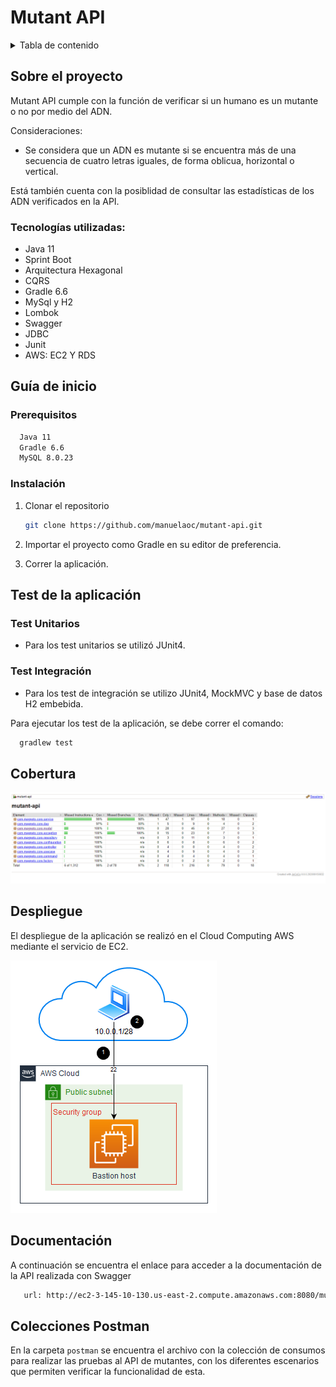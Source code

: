 # Mutant API

<!-- TABLE OF CONTENTS -->
<details>
  <summary>Tabla de contenido</summary>
  <ol>
    <li>
      <a href="#Sobre-el-proyecto">Sobre el proyecto</a>
      <ul>
        <li><a href="#tecnologias-utilizadas">Tecnologías utilizadas</a></li>
      </ul>
    </li>
    <li>
      <a href="#guia-de-inicio">Guía de inicio</a>
      <ul>
        <li><a href="#prerequisitos">Prerequisitos</a></li>
        <li><a href="#instalacion">Instalación</a></li>
      </ul>
    </li>
    <li>
        <a href="#test-de-la-aplicacion">Test de la aplicación</a>
        <ul>
        <li><a href="#test-unitarios">Test Unitarios</a></li>
        <li><a href="#test-integracion">Test Integración</a></li>
      </ul>
    </li>
    <li><a href="#cobertura">Cobertura</a></li>
    <li><a href="#despliegue">Despliegue</a></li>
    <li><a href="#documentacion">Documentación</a></li>
    <li><a href="#colecciones">Colecciones Postman Local - Producción</a></li>
  </ol>
</details>



<!-- ABOUT THE PROJECT -->
## Sobre el proyecto

Mutant API cumple con la función de verificar si un humano es un mutante o no por medio del ADN.

Consideraciones:

* Se considera que un ADN es mutante si se encuentra más de una secuencia de cuatro letras
  iguales, de forma oblicua, horizontal o vertical.

Está también cuenta con la posiblidad de consultar las estadísticas de los ADN verificados en la API.

### Tecnologías utilizadas:

* Java 11
* Sprint Boot
* Arquitectura Hexagonal
* CQRS
* Gradle 6.6
* MySql y H2
* Lombok
* Swagger
* JDBC
* Junit
* AWS: EC2 Y RDS

<!-- GETTING STARTED -->
## Guía de inicio

### Prerequisitos
```sh
  Java 11
  Gradle 6.6
  MySQL 8.0.23
  ```

### Instalación

1. Clonar el repositorio
   ```sh
   git clone https://github.com/manuelaoc/mutant-api.git
   ```
2. Importar el proyecto como Gradle en su editor de preferencia.

3. Correr la aplicación.

<!-- TEST -->
## Test de la aplicación

### Test Unitarios

* Para los test unitarios se utilizó JUnit4.

### Test Integración

* Para los test de integración se utilizo JUnit4, MockMVC y base de datos H2 embebida.

Para ejecutar los test de la aplicación, se debe correr el comando:
 ```sh
   gradlew test
   ```

<!-- COVERAGE -->
## Cobertura

![alt text](./images/Cobertura.png)

<!-- DEPLOY -->
## Despliegue

El despliegue de la aplicación se realizó en el Cloud Computing AWS mediante el servicio de EC2.

![alt text](./images/DespliegueEC2.png)

<!-- DOCUMENTATION -->

## Documentación

A continuación se encuentra el enlace para acceder a la documentación de la API realizada con Swagger 
```sh
   url: http://ec2-3-145-10-130.us-east-2.compute.amazonaws.com:8080/mutant/swagger-ui
   ``` 

## Colecciones Postman

En la carpeta `postman` se encuentra el archivo con la colección de consumos para realizar las pruebas al API de mutantes, con los diferentes escenarios que permiten
verificar la funcionalidad de esta.